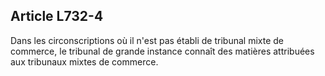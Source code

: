 Article L732-4
----
Dans les circonscriptions où il n'est pas établi de tribunal mixte de commerce,
le tribunal de grande instance connaît des matières attribuées aux tribunaux
mixtes de commerce.

